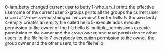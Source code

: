 0-iam_betty changed current user to betty
1-who_am_i prints the effective username of the current user
2-groups prints all the groups the current user is part of
3-new_owner changes the owner of the file hello to the user betty
4-empty creates an empty file called hello
5-execute adds execute permission to the owner of the file hello
6-multiple_permissions execute permission to the owner and the group owner, and read permission to other users, to the file hello
7-everybody execution permission to the owner, the group owner and the other users, to the file hello
